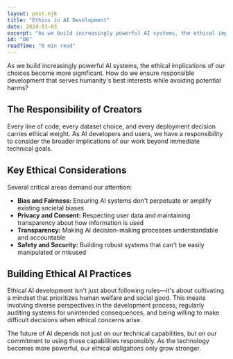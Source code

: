 ```yaml
---
layout: post.njk
title: "Ethics in AI Development"
date: 2024-01-03
excerpt: "As we build increasingly powerful AI systems, the ethical implications of our choices become more significant. How do we ensure responsible development?"
id: "06"
readTime: "6 min read"
---
```


As we build increasingly powerful AI systems, the ethical implications of our choices become more significant. How do we ensure responsible development that serves humanity's best interests while avoiding potential harms?

## The Responsibility of Creators

Every line of code, every dataset choice, and every deployment decision carries ethical weight. As AI developers and users, we have a responsibility to consider the broader implications of our work beyond immediate technical goals.

## Key Ethical Considerations

Several critical areas demand our attention:

- **Bias and Fairness:** Ensuring AI systems don't perpetuate or amplify existing societal biases
- **Privacy and Consent:** Respecting user data and maintaining transparency about how information is used
- **Transparency:** Making AI decision-making processes understandable and accountable
- **Safety and Security:** Building robust systems that can't be easily manipulated or misused

## Building Ethical AI Practices

Ethical AI development isn't just about following rules—it's about cultivating a mindset that prioritizes human welfare and social good. This means involving diverse perspectives in the development process, regularly auditing systems for unintended consequences, and being willing to make difficult decisions when ethical concerns arise.

The future of AI depends not just on our technical capabilities, but on our commitment to using those capabilities responsibly. As the technology becomes more powerful, our ethical obligations only grow stronger.
